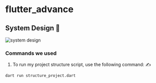 # flutter_advance

## System Design 🎨

![system design](https://github.com/user-attachments/assets/58875a89-7f3e-41f4-b723-fd22a3d4ecb2)

### Commands we used 

1. To run my project structure script, use the following command: ✍️
```sh
dart run structure_project.dart

